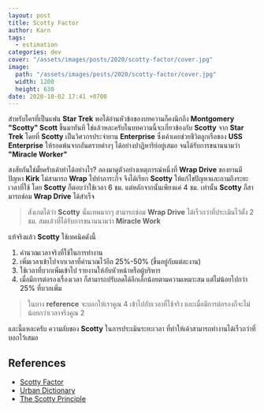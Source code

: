 ```yaml
---
layout: post
title: Scotty Factor
author: Karn
tags:
  - estimation
categories: dev
cover: "/assets/images/posts/2020/scotty-factor/cover.jpg"
image:
  path: "/assets/images/posts/2020/scotty-factor/cover.jpg"
  width: 1200
  height: 630
date: 2020-10-02 17:41 +0700
---
```

สำหรับใครที่เป็นแฟน **Star Trek** พอได้อ่านหัวข้อของบทความก็คงนึกถึง **Montgomery "Scotty" Scott** ขึ้นมาทันที ใช่แล้วหละครับในบทความนี้จะเกี่ยวข้องกับ **Scotty** จาก **Star Trek** โดยที่ **Scotty** เป็นวิศวกรประจำยาน **Enterprise** ซึ่งเค้าเคยช่วยชีวิตลูกเรือของ **USS Enterprise** ให้รอดพ้นจากอันตรายต่างๆ ได้อย่างปาฏิหาริย์อยู่เสมอ จนได้รับการขนานนามว่า **"Miracle Worker"**<!--more-->

สงสัยกันใช่มั้ยครับเค้าทำได้อย่างไร? ลองมาดูตัวอย่างเหตุการณ์หนึ่งที่ ​**Wrap Drive** ของยานมีปัญหา **Kirk** ไม่สามารถ **Wrap** ไปทำภาระกิจ จึงได้เรียก **Scotty** ให้แก้ไขปัญหาและถามถึงระยะเวลาที่ใช้ โดย **Scotty** ก็ตอบว่าใช้เวลา 6 ชม. แต่หลักจากนั้นเพียงแค่ 4 ชม. เท่านั้น **Scotty** ก็สามารถช่อม **Wrap Drive** ได้สำเร็จ

> สังเกตได้ว่า **Scotty** นั้นเทพมากๆ สามารถซ่อม **Wrap Drive** ได้เร็วกว่าที่ประเมินไว้ตั้ง 2 ชม. สมแล้วที่ได้รับการขนานนามว่า **Miracle Work**

แท้จริงแล้ว **Scotty** ใช้เทคนิคดังนี้

1. คำนวณเวลาจริงที่ใช้ในการทำงาน
2. เพิ่มเวลาเข้าไปจากเวลาที่คำนวณไว้อีก 25%-50% (ขึ้นอยู่กับแต่ละงาน)
3. ใช้เวลาที่บวกเพิ่มเข้าไป รายงานให้กับหัวหน้าหรือผู้บริหาร
4. เมื่อมีการต่อรองเรื่องเวลา ก็สามารถปรับลดได้อีกเล็กน้อยตามความเหมาะสม แต่ไม่น้อยไปกว่า 25% ที่บวกเพิ่ม

> ในบาง **reference** จะบอกให้เราคูณ 4 เข้าไปกับเวลาที่ใช้จริง และเมื่อมีการต่อรองก็จะไม่น้อยกว่าเวลาจริงคูณ 2

และนี้แหละครับ ความลับของ **Scotty** ในการประเมินระยะเวลา ที่ทำให้เค้าสามารถทำงานได้เร็วกว่าที่บอกไว้เสมอ

## References
- [Scotty Factor](http://wiki.c2.com/?ScottyFactor)
- [Urban Dictionary](https://www.urbandictionary.com/define.php?term=Scotty%20Principle)
- [The Scotty Principle](https://ipstenu.org/2011/the-scotty-principle/)
